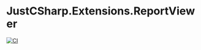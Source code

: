 # JustCSharp.Extensions.ReportViewer
[![CI](https://github.com/ductran95/JustCSharp.Extensions.ReportViewer/actions/workflows/ci.yml/badge.svg)](https://github.com/ductran95/JustCSharp.Extensions.ReportViewer/actions/workflows/ci.yml)
